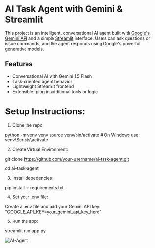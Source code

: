 
# AI Task Agent with Gemini & Streamlit

This project is an intelligent, conversational AI agent built with [Google's Gemini API](https://ai.google.dev/) and a simple [Streamlit](https://streamlit.io/) interface. Users can ask questions or issue commands, and the agent responds using Google's powerful generative models.

## Features

- Conversational AI with Gemini 1.5 Flash
- Task-oriented agent behavior
- Lightweight Streamlit frontend
- Extensible: plug in additional tools or logic


# Setup Instructions:
1) Clone the repo:




python -m venv venv
source venv/bin/activate  # On Windows use: venv\Scripts\activate





2) Create Virtual Environment:

git clone https://github.com/your-username/ai-task-agent.git

cd ai-task-agent





3) Install depedencies:

pip install -r requirements.txt





4) Set your .env file:

Create a .env file and add your Gemini API key:
"GOOGLE_API_KEY=your_gemini_api_key_here"





5) Run the app:


streamlit run app.py

![AI-Agent](https://github.com/user-attachments/assets/b1fc1421-fcd8-486f-80dd-60a3e57dbc11)


